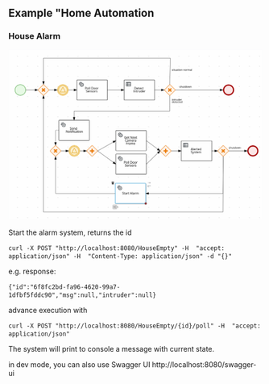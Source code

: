 ## Example "Home Automation

### House Alarm

![img](imgs/process.png)

Start the alarm system, returns the id

```
curl -X POST "http://localhost:8080/HouseEmpty" -H  "accept: application/json" -H  "Content-Type: application/json" -d "{}"
```

e.g. response:

```
{"id":"6f8fc2bd-fa96-4620-99a7-1dfbf5fddc90","msg":null,"intruder":null}
```

advance execution with

```
curl -X POST "http://localhost:8080/HouseEmpty/{id}/poll" -H  "accept: application/json"
```

The system will print to console a message with current state.


in dev mode, you can also use Swagger UI http://localhost:8080/swagger-ui
